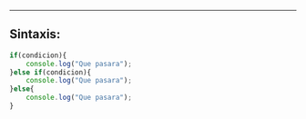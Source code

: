 
---
## Sintaxis:

```js
if(condicion){
	console.log("Que pasara");
}else if(condicion){
	console.log("Que pasara");
}else{
	console.log("Que pasara");
}

```

